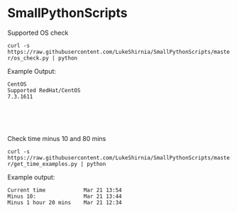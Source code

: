 # SmallPythonScripts



Supported OS check


`curl -s https://raw.githubusercontent.com/LukeShirnia/SmallPythonScripts/master/os_check.py | python`


Example Output:
```
CentOS
Supported RedHat/CentOS
7.3.1611
```
<br />

<br />

<br />

Check time minus 10 and 80 mins

`curl -s https://raw.githubusercontent.com/LukeShirnia/SmallPythonScripts/master/get_time_examples.py | python`


Example output:

```
Current time            Mar 21 13:54
Minus 10:               Mar 21 13:44
Minus 1 hour 20 mins    Mar 21 12:34
```
